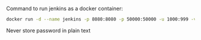 Command to run jenkins as a docker container:
```bash
docker run -d --name jenkins -p 8080:8080 -p 50000:50000 -u 1000:999 -v jenkins_home:/var/jenkins_home -v /var/run/docker.sock:/var/run/docker.sock -v /usr/bin/docker:/usr/bin/docker -v usr/local/bin/go:/usr/local/bin/go -v /home/ankit/password.txt:/password.txt jenkins/jenkins:lts
```

Never store password in plain text